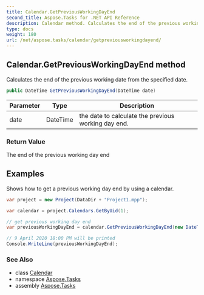 ```yaml
---
title: Calendar.GetPreviousWorkingDayEnd
second_title: Aspose.Tasks for .NET API Reference
description: Calendar method. Calculates the end of the previous working date from the specified date
type: docs
weight: 180
url: /net/aspose.tasks/calendar/getpreviousworkingdayend/
---
```

## Calendar.GetPreviousWorkingDayEnd method

Calculates the end of the previous working date from the specified date.

```csharp
public DateTime GetPreviousWorkingDayEnd(DateTime date)
```

| Parameter | Type | Description |
| --- | --- | --- |
| date | DateTime | the date to calculate the previous working day end. |

### Return Value

The end of the previous working day end

## Examples

Shows how to get a previous working day end by using a calendar.

```csharp
var project = new Project(DataDir + "Project1.mpp");

var calendar = project.Calendars.GetByUid(1);

// get previous working day end
var previousWorkingDayEnd = calendar.GetPreviousWorkingDayEnd(new DateTime(2020, 4, 10, 13, 0, 0));

// 9 April 2020 18:00 PM will be printed
Console.WriteLine(previousWorkingDayEnd);
```

### See Also

* class [Calendar](../)
* namespace [Aspose.Tasks](../../calendar/)
* assembly [Aspose.Tasks](../../../)


